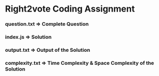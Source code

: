 # Right2vote Coding Assignment

### question.txt    =>  Complete Question
### index.js        =>  Solution
### output.txt      =>  Output of the Solution
### complexity.txt  =>  Time Complexity & Space Complexity of the Solution

